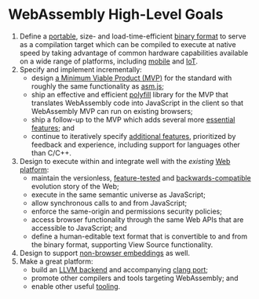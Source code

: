 # WebAssembly High-Level Goals

1. Define a [portable](Portability.md), size- and load-time-efficient
   [binary format](MVP.md#binary-format) to serve as a compilation target which
   can be compiled to execute at native speed by taking advantage of common
   hardware capabilities available on a wide range of platforms, including
   [mobile](http://en.wikipedia.org/wiki/Mobile_device) and
   [IoT](http://en.wikipedia.org/wiki/Internet_of_Things).
2. Specify and implement incrementally:
    * design [a Minimum Viable Product (MVP)](MVP.md) for the standard with
      roughly the same functionality as [asm.js](http://asmjs.org);
    * ship an effective and efficient [polyfill](Polyfill.md) library for the
      MVP that translates WebAssembly code into JavaScript in the client so that
      WebAssembly MVP can run on existing browsers;
    * ship a follow-up to the MVP which adds several more
      [essential features](EssentialPostMVPFeatures.md); and
    * continue to iteratively specify [additional features](FutureFeatures.md),
      prioritized by feedback and experience, including support for languages
      other than C/C++.
3. Design to execute within and integrate well with the *existing*
   [Web platform](Web.md):
    * maintain the versionless, [feature-tested](FeatureTest.md) and
      [backwards-compatible](BinaryEncoding.md#backwards-compatibility)
      evolution story of the Web;
    * execute in the same semantic universe as JavaScript;
    * allow synchronous calls to and from JavaScript;
    * enforce the same-origin and permissions security policies;
    * access browser functionality through the same Web APIs that are accessible
      to JavaScript; and
    * define a human-editable text format that is convertible to and from the
      binary format, supporting View Source functionality.
4. Design to support [non-browser embeddings](NonWeb.md) as well.
5. Make a great platform:
    * build an [LLVM backend](https://github.com/WebAssembly/llvm) and
      accompanying [clang port](https://github.com/WebAssembly/clang);
    * promote other compilers and tools targeting WebAssembly; and
    * enable other useful [tooling](Tooling.md).
